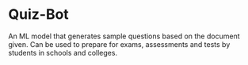 # Quiz-Bot

An ML model that generates sample questions based on the document given. Can be used to prepare for exams, assessments and tests by students in schools and colleges. 
